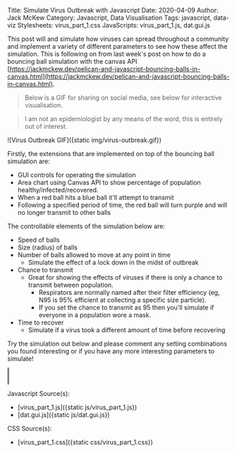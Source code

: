 Title: Simulate Virus Outbreak with Javascript
Date: 2020-04-09
Author: Jack McKew
Category: Javascript, Data Visualisation
Tags: javascript, data-viz
Stylesheets: virus_part_1.css
JavaScripts: virus_part_1.js, dat.gui.js

This post will and simulate how viruses can spread throughout a community and implement a variety of different parameters to see how these affect the simulation. This is following on from last week's post on how to do a bouncing ball simulation with the canvas API [https://jackmckew.dev/pelican-and-javascript-bouncing-balls-in-canvas.html](https://jackmckew.dev/pelican-and-javascript-bouncing-balls-in-canvas.html).

> Below is a GIF for sharing on social media, see below for interactive visualisation.

> I am not an epidemiologist by any means of the word, this is entirely out of interest.

![Virus Outbreak GIF]({static img/virus-outbreak.gif})
 
Firstly, the extensions that are implemented on top of the bouncing ball simulation are:

- GUI controls for operating the simulation
- Area chart using Canvas API to show percentage of population healthy/infected/recovered.
- When a red ball hits a blue ball it'll attempt to transmit
- Following a specified period of time, the red ball will turn purple and will no longer transmit to other balls

The controllable elements of the simulation below are:

- Speed of balls
- Size (radius) of balls
- Number of balls allowed to move at any point in time
    - Simulate the effect of a lock down in the midst of outbreak
- Chance to transmit
    - Great for showing the effects of viruses if there is only a chance to transmit between population.
        - Respirators are normally named after their filter efficiency (eg, N95 is 95% efficient at collecting a specific size particle).
        - If you set the chance to transmit as 95 then you'll simulate if everyone in a population wore a mask.
- Time to recover
    - Simulate if a virus took a different amount of time before recovering

Try the simulation out below and please comment any setting combinations you found interesting or if you have any more interesting parameters to simulate!

<div id="simulation-block">
    <div id="tickers">
        <p id="timer"></p>
        <p id="infected_count"></p>
        <p id="healthy_count"></p>
        <p id="recovered_count"></p>
    </div>
    <div id="summary-block">
        <div id="controls-container"></div>
        <canvas id="area_chart" width="400" height="200" style="border: 2px solid grey;"></canvas>
    </div>
    <div id="ball-container">
        <canvas id="mycanvas" width="800" height="400" style="border: 2px solid grey;"></canvas>
    </div>

</div>

Javascript Source(s):

- [virus_part_1.js]({static js/virus_part_1.js})
- [dat.gui.js]({static js/dat.gui.js})

CSS Source(s):

- [virus_part_1.css]({static css/virus_part_1.css})